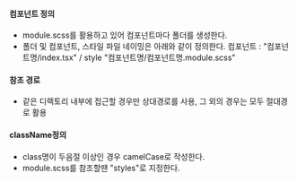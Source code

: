 #### 컴포넌트 정의

- module.scss를 활용하고 있어 컴포넌트마다 폴더를 생성한다.
- 폴더 및 컴포넌트, 스타일 파일 네이밍은 아래와 같이 정의한다.
  컴포넌트 : "컴포넌트명/index.tsx" / style "컴포넌트명/컴포넌트명.module.scss"

#### 참조 경로

- 같은 디렉토리 내부에 접근할 경우만 상대경로를 사용, 그 외의 경우는 모두 절대경로 활용

#### className정의

- class명이 두음절 이상인 경우 camelCase로 작성한다.
- module.scss를 참조할땐 "styles"로 지정한다.
